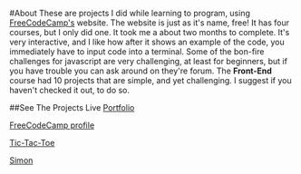 #About
These are projects I did while learning to program, using [FreeCodeCamp's](https://freecodecamp.com) website.
The website is just as it's name, free! It has four courses, but I only did one. It took me a about two
months to complete. It's very interactive, and I like how after it shows an example of the code, you immediately
have to input code into a terminal. Some of the bon-fire challenges for javascript are very challenging, at least
for beginners, but if you have trouble you can ask around on they're forum. The **Front-End** course had 10 projects
that are simple, and yet challenging. I suggest if you haven't checked it out, to do so.
        
##See The Projects Live
<a href="http://codepen.io/draxem/full/rLVjPg/">Portfolio</a>

<a href="https://www.freecodecamp.com/draxem1">FreeCodeCamp profile</a>

<a href="https://draxem1.github.io/TicTacToe/">Tic-Tac-Toe</a>

<a href="https://draxem1.github.io/Simon/">Simon</a>


